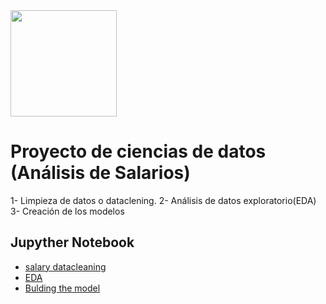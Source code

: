 <img src="https://github.com/luishernand/pandas_fundamentals/blob/master/logo4.JPG?raw=true" height = 170 width=170 alt=" ">  

# Proyecto de ciencias de datos (Análisis de Salarios)  

1- Limpieza de datos o dataclening.
2- Análisis de datos exploratorio(EDA)
3- Creación de los modelos  

## Jupyther Notebook  

- [salary datacleaning](https://nbviewer.jupyter.org/github/luishernand/proyecto-ciencia-de-datos-paying-number/blob/master/EDA.ipynb)
- [EDA](https://nbviewer.jupyter.org/github/luishernand/proyecto-ciencia-de-datos-paying-number/blob/master/EDA.ipynb)
- [Bulding the model](https://nbviewer.jupyter.org/github/luishernand/proyecto-ciencia-de-datos-paying-number/blob/master/model_builnding.ipynb)
